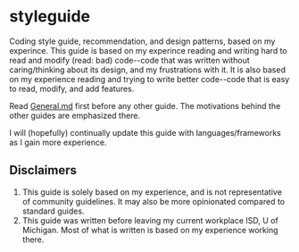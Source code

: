 styleguide
=================

Coding style guide, recommendation, and design patterns, based on my experince. This guide is based on my experince reading and writing hard to read and modify (read: bad) code--code that was written without caring/thinking about its design, and my frustrations with it. It is also based on my experience reading and trying to write better code--code that is easy to read, modify, and add features.

Read [General.md](General.md) first before any other guide. The motivations behind the other guides are emphasized there.

I will (hopefully) continually update this guide with languages/frameworks as I gain more experience.

Disclaimers
---------------
1. This guide is solely based on my experience, and is not representative of community guidelines. It may also be more opinionated compared to standard guides.
2. This guide was written before leaving my current workplace ISD, U of Michigan. Most of what is written is based on my experience working there.
